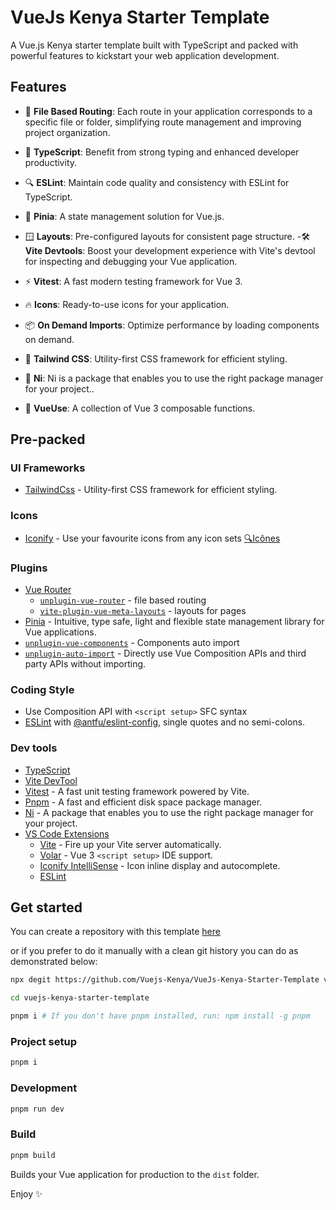 # VueJs Kenya Starter Template

A Vue.js Kenya starter template built with TypeScript and packed with powerful features to kickstart your web application development.

## Features

- 📁 **File Based Routing**: Each route in your application corresponds to a specific file or folder, simplifying route management and improving project organization.

- 🦾  **TypeScript**: Benefit from strong typing and enhanced developer productivity.
- 🔍 **ESLint**: Maintain code quality and consistency with ESLint for TypeScript.
- 🍍 **Pinia**: A state management solution for Vue.js.
- 🪟 **Layouts**: Pre-configured layouts for consistent page structure.
-🛠️ **Vite Devtools**: Boost your development experience with Vite's devtool for inspecting and debugging your Vue application.
- ⚡️ **Vitest**: A fast modern testing framework for Vue 3.
- 🔥 **Icons**: Ready-to-use icons for your application.
- 📦 **On Demand Imports**: Optimize performance by loading components on demand.
- 🎨 **Tailwind CSS**: Utility-first CSS framework for efficient styling.
- 🧰 **Ni**: Ni is a package that enables you to use the right package manager for your project..
- 🧩 **VueUse**: A collection of Vue 3 composable functions.


## Pre-packed

### UI Frameworks

- [TailwindCss](https://tailwindcss.com) - Utility-first CSS framework for efficient styling.

### Icons

- [Iconify](https://iconify.design) - Use your favourite icons from any icon sets [🔍Icônes](https://icones.netlify.app/)

### Plugins

- [Vue Router](https://github.com/vuejs/router)
  - [`unplugin-vue-router`](https://github.com/posva/unplugin-vue-router) - file based routing
  - [`vite-plugin-vue-meta-layouts`](https://github.com/dishait/vite-plugin-vue-meta-layouts) - layouts for pages
- [Pinia](https://pinia.vuejs.org) - Intuitive, type safe, light and flexible state management library for Vue applications.
- [`unplugin-vue-components`](https://github.com/antfu/unplugin-vue-components) - Components auto import
- [`unplugin-auto-import`](https://github.com/antfu/unplugin-auto-import) - Directly use Vue Composition APIs and third party APIs without importing.

### Coding Style

- Use Composition API with `<script setup>` SFC syntax
- [ESLint](https://eslint.org/) with [@antfu/eslint-config](https://github.com/antfu/eslint-config), single quotes and no semi-colons.

### Dev tools

- [TypeScript](https://www.typescriptlang.org/)
- [Vite DevTool](https://github.com/webfansplz/vite-plugin-vue-devtools)
- [Vitest](https://github.com/vitest-dev/vitest) - A fast unit testing framework powered by Vite.
- [Pnpm](https://pnpm.js.org/) - A fast and efficient disk space package manager.
- [Ni](https://github.com/antfu/ni) - A package that enables you to use the right package manager for your project.
- [VS Code Extensions](./.vscode/extensions.json)
  - [Vite](https://marketplace.visualstudio.com/items?itemName=antfu.vite) - Fire up your Vite server automatically.
  - [Volar](https://marketplace.visualstudio.com/items?itemName=Vue.volar) - Vue 3 `<script setup>` IDE support.
  - [Iconify IntelliSense](https://marketplace.visualstudio.com/items?itemName=antfu.iconify) - Icon inline display and autocomplete.
  - [ESLint](https://marketplace.visualstudio.com/items?itemName=dbaeumer.vscode-eslint)


## Get started

You can create a repository with this template [here](https://github.com/Vuejs-Kenya/VueJs-Kenya-Starter-Template/generate)

or if you prefer to do it manually with a clean git history you can do as demonstrated below:

```bash
npx degit https://github.com/Vuejs-Kenya/VueJs-Kenya-Starter-Template vuejs-kenya-starter-template

cd vuejs-kenya-starter-template

pnpm i # If you don't have pnpm installed, run: npm install -g pnpm
```

### Project setup

```bash
pnpm i
```

### Development

```bash
pnpm run dev
```

### Build

```bash
pnpm build
```

Builds your Vue application for production to the `dist` folder.

Enjoy ✨
